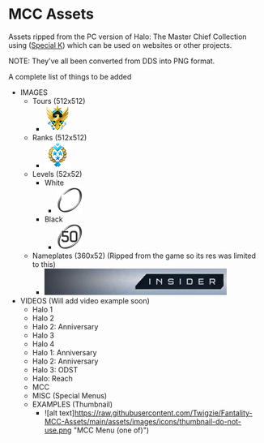 
# MCC Assets
Assets ripped from the PC version of Halo: The Master Chief Collection using ([Special K](https://discourse.differentk.fyi/)) which can be used on websites or other projects.

NOTE: They've all been converted from DDS into PNG format.

A complete list of things to be added
- IMAGES
	- Tours (512x512)
		- ![alt text](https://raw.githubusercontent.com/Twigzie/Fantality-MCC-Assets/main/assets/images/icons/tour-do-not-use.png "Max")
	- Ranks (512x512)
		- ![alt text](https://raw.githubusercontent.com/Twigzie/Fantality-MCC-Assets/main/assets/images/icons/rank-do-not-use.png "General")
	- Levels (52x52)
		- White
			- ![alt text](https://raw.githubusercontent.com/Twigzie/Fantality-MCC-Assets/main/assets/images/levels/white/50.png "Level 50")
		- Black
			- ![alt text](https://raw.githubusercontent.com/Twigzie/Fantality-MCC-Assets/main/assets/images/levels/black/50.png)
	- Nameplates (360x52) (Ripped from the game so its res was limited to this)
		- ![alt text](https://raw.githubusercontent.com/Twigzie/Fantality-MCC-Assets/main/assets/images/nameplates/361.png)
- VIDEOS (Will add video example soon)
	- Halo 1
	- Halo 2
	- Halo 2: Anniversary
	- Halo 3
	- Halo 4
	- Halo 1: Anniversary
	- Halo 2: Anniversary
	- Halo 3: ODST
	- Halo: Reach
	- MCC
	- MISC  (Special Menus)
	- EXAMPLES (Thumbnail)
		- ![alt text]https://raw.githubusercontent.com/Twigzie/Fantality-MCC-Assets/main/assets/images/icons/thumbnail-do-not-use.png "MCC Menu (one of)")
